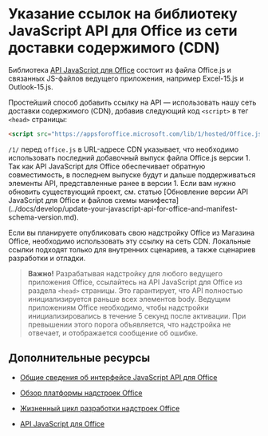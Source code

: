 
# Указание ссылок на библиотеку JavaScript API для Office из сети доставки содержимого (CDN)


Библиотека [API JavaScript для Office](../../reference/javascript-api-for-office.md) состоит из файла Office.js и связанных JS-файлов ведущего приложения, например Excel-15.js и Outlook-15.js. 


Простейший способ добавить ссылку на API — использовать нашу сеть доставки содержимого (CDN), добавив следующий код `<script>` в тег `<head>` страницы:  

```html
<script src="https://appsforoffice.microsoft.com/lib/1/hosted/Office.js" type="text/javascript"></script>
```

`/1/` перед `office.js` в URL-адресе CDN указывает, что необходимо использовать последний добавочный выпуск файла Office.js версии 1. Так как API JavaScript для Office обеспечивает обратную совместимость, в последнем выпуске будут и дальше поддерживаться элементы API, представленные ранее в версии 1. Если вам нужно обновить существующий проект, см. статью [Обновление версии API JavaScript для Office и файлов схемы манифеста] (../docs/develop/update-your-javascript-api-for-office-and-manifest-schema-version.md). 

Если вы планируете опубликовать свою надстройку Office из Магазина Office, необходимо использовать эту ссылку на сеть CDN. Локальные ссылки подходят только для внутренних сценариев, а также сценариев разработки и отладки.

> **Важно!** Разрабатывая надстройку для любого ведущего приложения Office, ссылайтесь на API JavaScript для Office из раздела `<head>` страницы. Это гарантирует, что API полностью инициализируется раньше всех элементов body. Ведущим приложениям Office необходимо, чтобы надстройки инициализировались в течение 5 секунд после активации. При превышении этого порога объявляется, что надстройка не отвечает, и отображается сообщение об ошибке.       

## Дополнительные ресурсы



- [Общие сведения об интерфейсе JavaScript API для Office](../../docs/develop/understanding-the-javascript-api-for-office.md)
    
- [Обзор платформы надстроек Office](../../docs/overview/office-add-ins.md)
    
- [Жизненный цикл разработки надстроек Office](../../docs/design/add-in-development-lifecycle.md)
    
- [API JavaScript для Office](../../reference/javascript-api-for-office.md)
    
